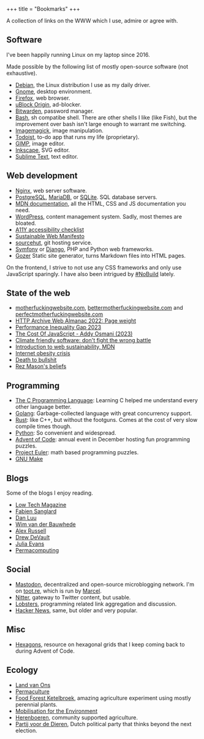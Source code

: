 +++
title = "Bookmarks"
+++

A collection of links on the WWW which I use, admire or agree with.

## Software

I've been happily running Linux on my laptop since 2016.

Made possible by the following list of mostly open-source software (not exhaustive).

- [Debian](https://www.debian.org/), the Linux distribution I use as my daily driver.
- [Gnome](https://www.gnome.org/), desktop environment.
- [Firefox](https://www.mozilla.org/en-US/firefox/), web browser.
- [uBlock Origin](https://ublockorigin.com/), ad-blocker.
- [Bitwarden](https://bitwarden.com/), password manager.
- [Bash](https://www.gnu.org/software/bash/), sh compatibe shell. There are other shells I like (like Fish), but the improvement over bash isn't large enough to warrant me switching.
- [Imagemagick](https://imagemagick.org/index.php), image manipulation.
- [Todoist](https://todoist.com), to-do app that runs my life (proprietary).
- [GIMP](https://www.gimp.org/), image editor.
- [Inkscape](https://inkscape.org/), SVG editor.
- [Sublime Text](https://www.sublimetext.com/), text editor.


## Web development

- [Nginx](https://nginx.org/), web server software.
- [PostgreSQL](https://www.postgresql.org/), [MariaDB](https://mariadb.org/), or [SQLite](https://www.sqlite.org/index.html). SQL database servers.
- [MDN documentation](https://developer.mozilla.org/en-US/), all the HTML, CSS and JS documentation you need.
- [WordPress](https://wordpress.org/), content management system. Sadly, most themes are bloated.
- [A11Y accessibility checklist](https://www.a11yproject.com/checklist/)
- [Sustainable Web Manifesto](https://www.sustainablewebmanifesto.com/)
- [sourcehut](https://git.sr.ht/), git hosting service.
- [Symfony](https://symfony.com/) or [Django](https://www.djangoproject.com/), PHP and Python web frameworks.
- [Gozer](https://github.com/dannyvankooten/gozer) Static site generator, turns Markdown files into HTML pages.

On the frontend, I strive to not use any CSS frameworks and only use JavaScript sparingly. I have also been intrigued by [#NoBuild](https://world.hey.com/dhh/you-can-t-get-faster-than-no-build-7a44131c) lately.


## State of the web

- [motherfuckingwebsite.com](http://motherfuckingwebsite.com/), [bettermotherfuckingwebsite.com](http://bettermotherfuckingwebsite.com/) and [perfectmotherfuckingwebsite.com](https://perfectmotherfuckingwebsite.com/)
- [HTTP Archive Web Almanac 2022: Page weight](https://almanac.httparchive.org/en/2022/page-weight)
- [Performance Inequality Gap 2023](https://infrequently.org/2022/12/performance-baseline-2023/)
- [The Cost Of JavaScript - Addy Osmani (2023)](https://www.youtube.com/watch?v=ZKH3DLT4BKw)
- [Climate friendly software: don't fight the wrong battle](https://blog.ltgt.net/climate-friendly-software/)
- [Introduction to web sustainability, MDN](https://developer.mozilla.org/en-US/blog/introduction-to-web-sustainability/)
- [Internet obesity crisis](https://idlewords.com/talks/website_obesity.htm)
- [Death to bullshit](https://deathtobullshit.com/)
- [Rez Mason's beliefs](https://www.rezmason.net/beliefs.html)


## Programming

- [The C Programming Language](https://en.wikipedia.org/wiki/The_C_Programming_Language): Learning C helped me understand every other language better.
- [Golang](https://go.dev/): Garbage-collected language with great concurrency support.
- [Rust](https://www.rust-lang.org/): like C++, but without the footguns. Comes at the cost of very slow compile times though.
- [Python](https://www.python.org/): So convenient and widespread.
- [Advent of Code](https://adventofcode.com/): annual event in December hosting fun programming puzzles.
- [Project Euler](https://projecteuler.net/): math based programming puzzles.
- [GNU Make](https://www.gnu.org/software/make/)


## Blogs

Some of the blogs I enjoy reading.

- [Low Tech Magazine](https://solar.lowtechmagazine.com/)
- [Fabien Sanglard](https://fabiensanglard.net/)
- [Dan Luu](https://danluu.com/)
- [Wim van der Bauwhede](https://wimvanderbauwhede.codeberg.page/)
- [Alex Russell](https://infrequently.org/)
- [Drew DeVault](https://drewdevault.com/)
- [Julia Evans](https://jvns.ca/)
- [Permacomputing](https://permacomputing.net/)

## Social

- [Mastodon](https://joinmastodon.org/), decentralized and open-source microblogging network. I'm on [toot.re](https://toot.re/@dvk), which is run by [Marcel](https://marcelbootsman.nl/).
- [Nitter](https://nitter.net/), gateway to Twitter content, but usable.
- [Lobsters](https://lobste.rs/), programming related link aggregation and discussion.
- [Hacker News](https://news.ycombinator.com/), same, but older and very popular.


## Misc

- [Hexagons](https://www.redblobgames.com/grids/hexagons/), resource on hexagonal grids that I keep coming back to during Advent of Code.


## Ecology

- [Land van Ons](https://landvanons.nl/)
- [Permaculture](https://en.wikipedia.org/wiki/Permaculture)
- [Food Forest Ketelbroek](https://www.youtube.com/watch?v=M5B3f5gxHkA), amazing agriculture experiment using mostly perennial plants.
- [Mobilisation for the Environment](https://mobilisation.nl/nl/)
- [Herenboeren](https://www.herenboeren.nl/), community supported agriculture.
- [Partij voor de Dieren](https://www.partijvoordedieren.nl/), Dutch political party that thinks beyond the next election.

